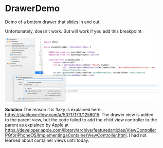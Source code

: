 # DrawerDemo
Demo of a bottom drawer that slides in and out.

Unfortunately, doesn't work. But will work if you add this breakpoint.

![Screen Shot](DebugScreenShot.png)

**Solution**
The reason it is flaky is explained here: https://stackoverflow.com/a/53717173/1256015. The drawer view is added to the parent view, but the code failed to add the child view controller to the parent as explained by Apple at https://developer.apple.com/library/archive/featuredarticles/ViewControllerPGforiPhoneOS/ImplementingaContainerViewController.html. I had not learned about container views until today.
